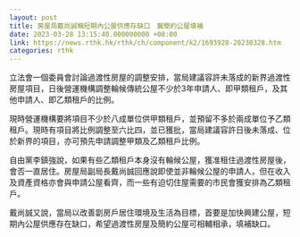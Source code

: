 ```yaml
---
layout: post
title: 房屋局戴尚誠稱短期內公屋供應存缺口　冀簡約公屋填補
date: 2023-03-28 13:15:40.000000000 +08:00
link: https://news.rthk.hk/rthk/ch/component/k2/1693928-20230328.htm
categories: rthk
---
```


立法會一個委員會討論過渡性房屋的調整安排，當局建議容許未落成的新界過渡性房屋項目，日後營運機構調整輪候傳統公屋不少於3年申請人、即甲類租戶，及其他申請人、即乙類租戶的比例。

現時營運機構要將項目不少於八成單位供甲類租戶，並預留不多於兩成單位予乙類租戶。現時有項目將比例調整至六比四，並已獲批，當局建議容許日後未落成、位於新界的項目，亦可預先申請調整甲類及乙類租戶比例。

自由黨李鎮強說，如果有些乙類租戶本身沒有輪候公屋，獲准租住過渡性房屋後，會否一直居住。房屋局副局長戴尚誠回應說即使並非輪候公屋的申請人，但在收入及資產資格亦會與申請公屋看齊，而一些有迫切住屋需要的市民會獲安排為乙類租戶。

戴尚誠又說，當局以改善劏房戶居住環境及生活為目標，首要是加快興建公屋，短期內公屋供應存在缺口，希望過渡性房屋及簡約公屋可相輔相承，填補缺口。
